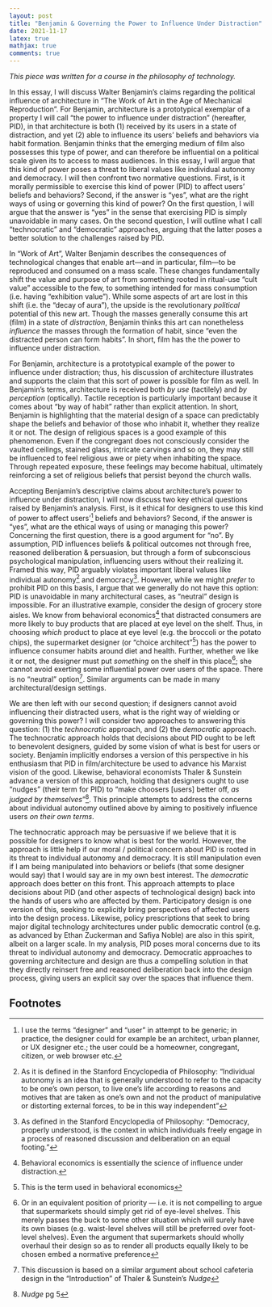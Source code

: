 ```yaml
---
layout: post 
title: "Benjamin & Governing the Power to Influence Under Distraction" 
date: 2021-11-17
latex: true 
mathjax: true
comments: true
---
```


*This piece was written for a course in the philosophy of technology.*

In this essay, I will discuss Walter Benjamin’s claims regarding the political influence of architecture in “The Work of Art in the Age of Mechanical Reproduction”. For Benjamin, architecture is a prototypical exemplar of a property I will call “the power to influence under distraction” (hereafter, PID), in that architecture is both (1) received by its users in a state of distraction, and yet (2) able to influence its users’ beliefs and behaviors via habit formation. Benjamin thinks that the emerging medium of film also possesses this type of power, and can therefore be influential on a political scale given its to access to mass audiences. In this essay, I will argue that this kind of power poses a threat to liberal values like individual autonomy and democracy. I will then confront two normative questions. First, is it morally permissible to exercise this kind of power (PID) to affect users’ beliefs and behaviors? Second, if the answer is “yes”, what are the right ways of using or governing this kind of power? On the first question, I will argue that the answer is “yes” in the sense that exercising PID is simply unavoidable in many cases. On the second question, I will outline what I call “technocratic” and “democratic” approaches, arguing that the latter poses a better solution to the challenges raised by PID.

In “Work of Art”, Walter Benjamin describes the consequences of technological changes that enable art—and in particular, film—to be reproduced and consumed on a mass scale. These changes fundamentally shift the value and purpose of art from something rooted in ritual-use “cult value” accessible to the few, to something intended for mass consumption (i.e. having “exhibition value”). While some aspects of art are lost in this shift (i.e. the “decay of aura”), the upside is the revolutionary *political* potential of this new art. Though the masses generally consume this art (film) in a state of *distraction*, Benjamin thinks this art can nonetheless *influence* the masses through the formation of habit, since “even the distracted person can form habits”. In short, film has the the power to influence under distraction. 

For Benjamin, architecture is a prototypical example of the power to influence under distraction; thus, his discussion of architecture illustrates and supports the claim that this sort of power is possible for film as well. In Benjamin’s terms, architecture is received both *by use* (tactilely) and *by perception* (optically). Tactile reception is particularly important because it comes about “by way of habit” rather than explicit attention. In short, Benjamin is highlighting that the material design of a space can predictably shape the beliefs and behavior of those who inhabit it, whether they realize it or not. The design of religious spaces is a good example of this phenomenon. Even if the congregant does not consciously consider the vaulted ceilings, stained glass, intricate carvings and so on, they may still be influenced to feel religious awe or piety when inhabiting the space. Through repeated exposure, these feelings may become habitual, ultimately reinforcing a set of religious beliefs that persist beyond the church walls. 

Accepting Benjamin’s descriptive claims about architecture’s power to influence under distraction, I will now discuss two key ethical questions raised by Benjamin’s analysis. First, is it ethical for designers to use this kind of power to affect users’[^1] beliefs and behaviors? Second, if the answer is “yes”, what are the ethical ways of using or managing this power? Concerning the first question, there is a good argument for “no”. By assumption, PID influences beliefs & political outcomes not through free, reasoned deliberation & persuasion, but through a form of subconscious psychological manipulation, influencing users without their realizing it. Framed this way, PID arguably violates important liberal values like individual autonomy[^2] and democracy[^3]. However, while we might *prefer* to prohibit PID on this basis, I argue that we generally do not have this option: PID is unavoidable in many architectural cases, as “neutral” design is impossible. For an illustrative example, consider the design of grocery store aisles. We know from behavioral economics[^4] that distracted consumers are more likely to buy products that are placed at eye level on the shelf. Thus, in choosing *which* product to place at eye level (e.g. the broccoli or the potato chips), the supermarket designer (or “choice architect”[^5]) has the power to influence consumer habits around diet and health. Further, whether we like it or not, the designer must put *something* on the shelf in this place[^6]; she cannot avoid exerting some influential power over users of the space. There is no “neutral” option[^7]. Similar arguments can be made in many architectural/design settings. 

We are then left with our second question; if designers cannot avoid influencing their distracted users, what is the right way of wielding or governing this power? I will consider two approaches to answering this question: (1) the *technocratic* approach, and (2) the *democratic* approach. The technocratic approach holds that decisions about PID ought to be left to benevolent designers, guided by some vision of what is best for users or society. Benjamin implicitly endorses a version of this perspective in his enthusiasm that PID in film/architecture be used to advance his Marxist vision of the good. Likewise, behavioral economists Thaler & Sunstein advance a version of this approach, holding that designers ought to use “nudges” (their term for PID) to “make choosers [users] better off, *as judged by themselves*”[^8]. This principle attempts to address the concerns about individual autonomy outlined above by aiming to positively influence users *on their own terms*. 

The technocratic approach may be persuasive if we believe that it is possible for designers to know what is best for the world. However, the approach is little help if our moral / political concern about PID is rooted in its threat to individual autonomy and democracy. It is still manipulation even if I am being manipulated into behaviors or beliefs (that some designer would say) that I would say are in my own best interest. The *democratic* approach does better on this front. This approach attempts to place decisions about PID (and other aspects of technological design) back into the hands of users who are affected by them. Participatory design is one version of this, seeking to explicitly bring perspectives of affected users into the design process. Likewise, policy prescriptions that seek to bring major digital technology architectures under public democratic control (e.g. as advanced by Ethan Zuckerman and Safiya Noble) are also in this spirit, albeit on a larger scale. In my analysis, PID poses moral concerns due to its threat to individual autonomy and democracy. Democratic approaches to governing architecture and design are thus a compelling solution in that they directly reinsert free and reasoned deliberation back into the design process, giving users an explicit say over the spaces that influence them.  

## Footnotes

[^1]: I use the terms “designer” and “user” in attempt to be generic; in practice, the designer could for example be an architect, urban planner, or UX designer etc.; the user could be a homeowner, congregant, citizen, or web browser etc.

[^2]: As it is defined in the Stanford Encyclopedia of Philosophy: “Individual autonomy is an idea that is generally understood to refer to the capacity to be one’s own person, to live one’s life according to reasons and motives that are taken as one’s own and not the product of manipulative or distorting external forces, to be in this way independent”

[^3]: As defined in the Stanford Encyclopedia of Philosophy: “Democracy, properly understood, is the context in which individuals freely engage in a process of reasoned discussion and deliberation on an equal footing.”

[^4]:Behavioral economics is essentially the science of influence under distraction.

[^5]:This is the term used in behavioral economics

[^6]: Or in an equivalent position of priority — i.e. it is not compelling to argue that supermarkets should simply get rid of eye-level shelves. This merely passes the buck to some other situation which will surely have its own biases (e.g. waist-level shelves will still be preferred over foot-level shelves). Even the argument that supermarkets should wholly overhaul their design so as to render all products equally likely to be chosen embed a normative preference 

[^7]:This discussion is based on a similar argument about school cafeteria design in the “Introduction” of Thaler & Sunstein’s *Nudge*

[^8]: *Nudge* pg 5



